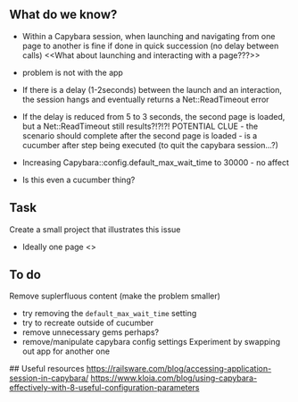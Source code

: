 ## What do we know?
* Within a Capybara session, when launching and navigating from one page to another is fine if done in quick succession (no delay between calls)
<<What about launching and interacting with a page???>>

* problem is not with the app

* If there is a delay (1-2seconds) between the launch and an interaction, the session hangs and eventually returns a Net::ReadTimeout error

* If the delay is reduced from 5 to 3 seconds, the second page is loaded, but a Net::ReadTimeout still results?!?!?!
    POTENTIAL CLUE - the scenario should complete after the second page is loaded - is a cucumber after step being executed (to quit the capybara session...?)

* Increasing Capybara::config.default_max_wait_time to 30000 - no affect
* Is this even a cucumber thing?

## Task
Create a small project that illustrates this issue
* Ideally one page <<to share problem on stack overflow>>


## To do
Remove suplerfluous content (make the problem smaller)
* try removing the `default_max_wait_time` setting
* try to recreate outside of cucumber
* remove unnecessary gems perhaps?
* remove/manipulate capybara config settings
Experiment by swapping out app for another one


## Useful resources
https://railsware.com/blog/accessing-application-session-in-capybara/
https://www.kloia.com/blog/using-capybara-effectively-with-8-useful-configuration-parameters


